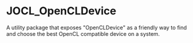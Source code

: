 # JOCL_OpenCLDevice
A utility package that exposes "OpenCLDevice" as a friendly way to find and choose the best OpenCL compatible device on a system.

